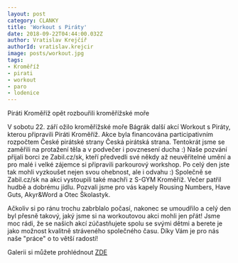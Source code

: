 ```yaml
---
layout: post
category: CLANKY
title: 'Workout s Piráty'
date: 2018-09-22T04:44:00.032Z
author: Vratislav Krejčíř
authorId: vratislav.krejcir
image: posts/workout.jpg
tags: 
- Kroměříž
- pirati
- workout 
- paro
- lodenice
---
```


Piráti Kroměříž opět rozbouřili kroměřížské moře

V sobotu 22. září ožilo kroměřížské moře Bágrák další akcí Workout s Piráty, kterou připravili Piráti Kroměříž. Akce byla financována participativním rozpočtem České pirátské strany Česká pirátská strana. Tentokrát jsme se zaměřili na protažení těla a v podvečer i povznesení ducha :) Naše pozvání přijali borci ze Zabil.cz/sk, kteří předvedli své někdy až neuvěřitelné umění a pro malé i velké zájemce si připravili parkourový workshop. Po celý den jste tak mohli vyzkoušet nejen svou ohebnost, ale i odvahu :) Společně se Zabil.cz/sk na akci vystoupili také machři z S-GYM Kroměříž.
Večer patřil hudbě a dobrému jídlu. Pozvali jsme pro vás kapely Rousing Numbers, Have Guts, Akyr&Word a Otec Školastyk.

Ačkoliv si po ránu trochu zabrblalo počasí, nakonec se umoudřilo a celý den byl přesně takový, jaký jsme si na workoutovou akci mohli jen přát! Jsme moc rádi, že se našich akcí zúčastňujete spolu se svými dětmi a berete je jako možnost kvalitně stráveného společného času. Díky Vám je pro nás naše "práce" o to větší radostí!

Galerii si můžete prohlédnout [ZDE](https://www.facebook.com/pg/piratikromeriz/photos/?tab=album&album_id=2267929950110242)
